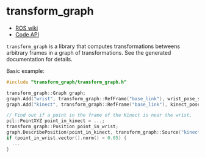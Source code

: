 # transform_graph

- [ROS wiki](https://wiki.ros.org/transform_graph)
- [Code API](https://docs.ros.org/indigo/api/transform_graph/html/)

`transform_graph` is a library that computes transformations betweens arbitrary frames in a graph of transformations.
See the generated documentation for details.

Basic example:
```cpp
#include "transform_graph/transform_graph.h"

transform_graph::Graph graph;
graph.Add("wrist", transform_graph::RefFrame("base_link"), wrist_pose_stamped);
graph.Add("kinect", transform_graph::RefFrame("base_link"), kinect_pose_stamped);

// Find out if a point in the frame of the Kinect is near the wrist.
pcl::PointXYZ point_in_kinect = ...;
transform_graph::Position point_in_wrist;
graph.DescribePosition(point_in_kinect, transform_graph::Source("kinect"), transform_graph::Target("wrist"), &point_in_wrist);
if (point_in_wrist.vector().norm() < 0.05) {
  ...
}
```
